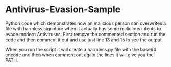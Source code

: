 # Antivirus-Evasion-Sample
Python code which demonstrates how an malicious person can overwrites a file with harmless signature when it actually has some malicious intents to evade modern Antiviruses. First remove the commented section and run the code and then comment it out and use just line 13 and 15 to see the output

When you run the script it will create a harmless.py file with the base64 encode and then when comment out again the lines it will give you the PATH.
